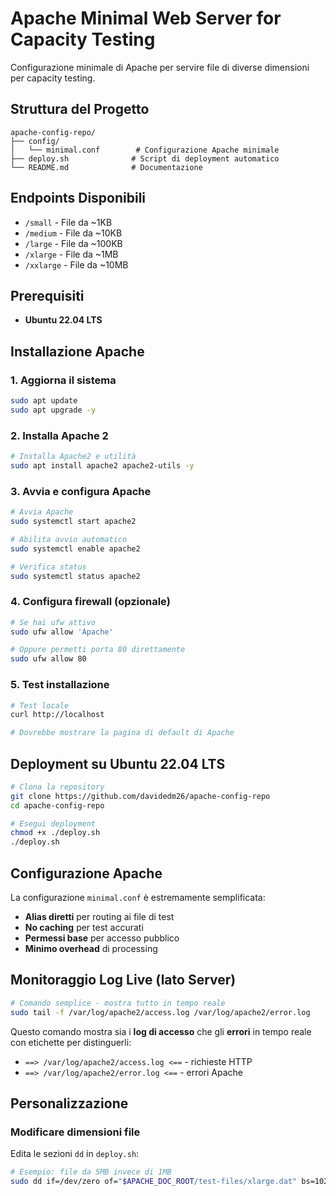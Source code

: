 # Apache Minimal Web Server for Capacity Testing

Configurazione minimale di Apache per servire file di diverse dimensioni per capacity testing.

## Struttura del Progetto

```
apache-config-repo/
├── config/
│   └── minimal.conf        # Configurazione Apache minimale
├── deploy.sh              # Script di deployment automatico
└── README.md              # Documentazione
```


## Endpoints Disponibili

- `/small` - File da ~1KB
- `/medium` - File da ~10KB  
- `/large` - File da ~100KB
- `/xlarge` - File da ~1MB
- `/xxlarge` - File da ~10MB

## Prerequisiti

- **Ubuntu 22.04 LTS**



## Installazione Apache

### 1. **Aggiorna il sistema**
```bash
sudo apt update
sudo apt upgrade -y
```

### 2. **Installa Apache 2**
```bash
# Installa Apache2 e utilità
sudo apt install apache2 apache2-utils -y
```

### 3. **Avvia e configura Apache**
```bash
# Avvia Apache
sudo systemctl start apache2

# Abilita avvio automatico
sudo systemctl enable apache2

# Verifica status
sudo systemctl status apache2
```

### 4. **Configura firewall** (opzionale)
```bash
# Se hai ufw attivo
sudo ufw allow 'Apache'

# Oppure permetti porta 80 direttamente
sudo ufw allow 80
```

### 5. **Test installazione**
```bash
# Test locale
curl http://localhost

# Dovrebbe mostrare la pagina di default di Apache
```

## Deployment su Ubuntu 22.04 LTS

```bash
# Clona la repository
git clone https://github.com/davidedm26/apache-config-repo
cd apache-config-repo

# Esegui deployment 
chmod +x ./deploy.sh
./deploy.sh
```


## Configurazione Apache

La configurazione `minimal.conf` è estremamente semplificata:
- **Alias diretti** per routing ai file di test
- **No caching** per test accurati  
- **Permessi base** per accesso pubblico
- **Minimo overhead** di processing

## Monitoraggio Log Live (lato Server)

```bash
# Comando semplice - mostra tutto in tempo reale
sudo tail -f /var/log/apache2/access.log /var/log/apache2/error.log
```

Questo comando mostra sia i **log di accesso** che gli **errori** in tempo reale con etichette per distinguerli:
- `==> /var/log/apache2/access.log <==` - richieste HTTP  
- `==> /var/log/apache2/error.log <==` - errori Apache


## Personalizzazione

### Modificare dimensioni file
Edita le sezioni `dd` in `deploy.sh`:
```bash
# Esempio: file da 5MB invece di 1MB
sudo dd if=/dev/zero of="$APACHE_DOC_ROOT/test-files/xlarge.dat" bs=1024 count=5120
```

